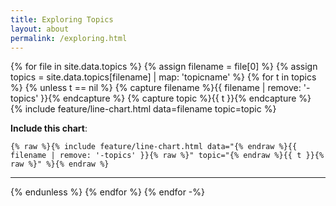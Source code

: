 ```yaml
---
title: Exploring Topics
layout: about
permalink: /exploring.html
---
```


{% for file in site.data.topics %}
{% assign filename = file[0] %}
{% assign topics = site.data.topics[filename] | map: 'topicname' %}
{% for t in topics %}
{% unless t == nil %}
{% capture filename %}{{ filename | remove: '-topics' }}{% endcapture %}
{% capture topic %}{{ t }}{% endcapture %}
{% include feature/line-chart.html data=filename topic=topic %}

**Include this chart**:

```
{% raw %}{% include feature/line-chart.html data="{% endraw %}{{ filename | remove: '-topics' }}{% raw %}" topic="{% endraw %}{{ t }}{% raw %}" %}{% endraw %}
```

---

{% endunless %}
{% endfor %}
{% endfor -%}